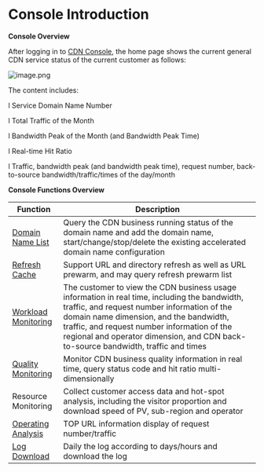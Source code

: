 # **Console Introduction**

**Console Overview**

After logging in to [CDN Console](https://cdn-console.jdcloud.com/overview), the home page shows the current general CDN service status of the current customer as follows:

![image.png](https://img1.jcloudcs.com/cms/b6c1bfcb-4361-42c7-8ca1-fb267b94b3ea20180116094241.png)

The content includes:

l  Service Domain Name Number

l  Total Traffic of the Month

l  Bandwidth Peak of the Month (and Bandwidth Peak Time)

l  Real-time Hit Ratio

l  Traffic, bandwidth peak (and bandwidth peak time), request number, back-to-source bandwidth/traffic/times of the day/month

**Console Functions Overview**

|Function                                                         | Description                                                         |
| ------------------------------------------------------------ | ------------------------------------------------------------ |
| [Domain Name List](https://www.jdcloud.com/help/detail/2129/isCatalog/1) | Query the CDN business running status of the domain name and add the domain name, start/change/stop/delete the existing accelerated domain name configuration |
| [Refresh Cache](https://www.jdcloud.com/help/detail/2124/isCatalog/1) | Support URL and directory refresh as well as URL prewarm, and may query refresh prewarm list         |
| [Workload Monitoring](https://www.jdcloud.com/help/detail/2134/isCatalog/1) | The customer to view the CDN business usage information in real time, including the bandwidth, traffic, and request number information of the domain name dimension, and the bandwidth, traffic, and request number information of the regional and operator dimension, and CDN back-to-source bandwidth, traffic and times |
| [Quality Monitoring](https://www.jdcloud.com/help/detail/2136/isCatalog/1) | Monitor CDN business quality information in real time, query status code and hit ratio multi-dimensionally            |
| Resource Monitoring                                                     | Collect customer access data and hot-spot analysis, including the visitor proportion and download speed of PV, sub-region and operator |
| [Operating Analysis](https://www.jdcloud.com/help/detail/2139/isCatalog/1) | TOP URL information display of request number/traffic                               |
| [Log Download](https://www.jdcloud.com/help/detail/2031/isCatalog/1) | Daily the log according to days/hours and download the log                               |